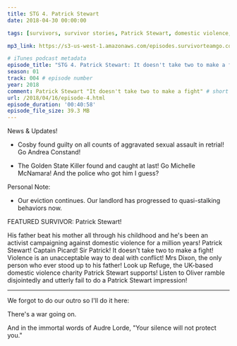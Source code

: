 ```yaml
---
title: STG 4. Patrick Stewart
date: 2018-04-30 00:00:00

tags: [survivors, survivor stories, Patrick Stewart, domestic violence, abuse, Refuge UK, Bill Cosby, rape, Andrea Constand, Golden State Killer, Michelle McNamara, serial killers, serial rapists]

mp3_link: https://s3-us-west-1.amazonaws.com/episodes.survivorteamgo.com/STG+4+Patrick+Stewart.mp3

# iTunes podcast metadata
episode_title: "STG 4. Patrick Stewart: It doesn't take two to make a fight"
season: 01
track: 004 # episode number
year: 2018
comment: Patrick Stewart "It doesn't take two to make a fight" # short summary
url: /2018/04/16/episode-4.html
episode_duration: '00:40:58'
episode_file_size: 39.3 MB
---
```


News & Updates! 

+ Cosby found guilty on all counts of aggravated sexual assault in retrial! Go Andrea Constand! 

+ The Golden State Killer found and caught at last! Go Michelle McNamara! And the police who got him I guess? 

Personal Note: 

+ Our eviction continues. Our landlord has progressed to quasi-stalking behaviors now. 

FEATURED SURVIVOR: Patrick Stewart! 

His father beat his mother all through his childhood and he's been an activist campaigning against domestic violence for a million years! Patrick Stewart! Captain Picard! Sir Patrick! It doesn't take two to make a fight! Violence is an unacceptable way to deal with conflict! Mrs Dixon, the only person who ever stood up to his father! Look up Refuge, the UK-based domestic violence charity Patrick Stewart supports! Listen to Oliver ramble disjointedly and utterly fail to do a Patrick Stewart impression! 

*** 

We forgot to do our outro so I'll do it here: 

There's a war going on. 

And in the immortal words of Audre Lorde, "Your silence will not protect you." 
